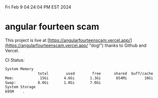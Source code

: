 Fri Feb  9 04:24:04 PM EST 2024

# angular fourteen scam


This project is live at [https://angularfourteenscam.vercel.app/](https://angularfourteenscam.vercel.app/ "dog!") thanks to Github and Vercel.

CI Status: 

```bash
System Memory
               total        used        free      shared  buff/cache   available
Mem:            15Gi       4.6Gi       1.3Gi       854Mi        10Gi        10Gi
Swap:          8.0Gi       1.0Gi       7.0Gi
System Storage
695M	.
```
